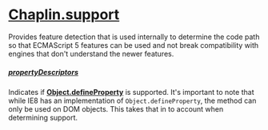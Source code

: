 # [Chaplin.support](../src/chaplin/lib/support.coffee)

Provides feature detection that is used internally to determine the code path
so that ECMAScript 5 features can be used and not break compatibility with
engines that don't understand the newer features.

##### [propertyDescriptors](src/chaplin/lib/support.coffee#L10)

Indicates if **[Object.defineProperty](https://developer.mozilla.org/en-US/docs/JavaScript/Reference/Global_Objects/Object/defineProperty)** is supported. It's
important to note that while IE8 has an implementation of
`Object.defineProperty`, the method can only be used on DOM objects. This takes
that in to account when determining support.
